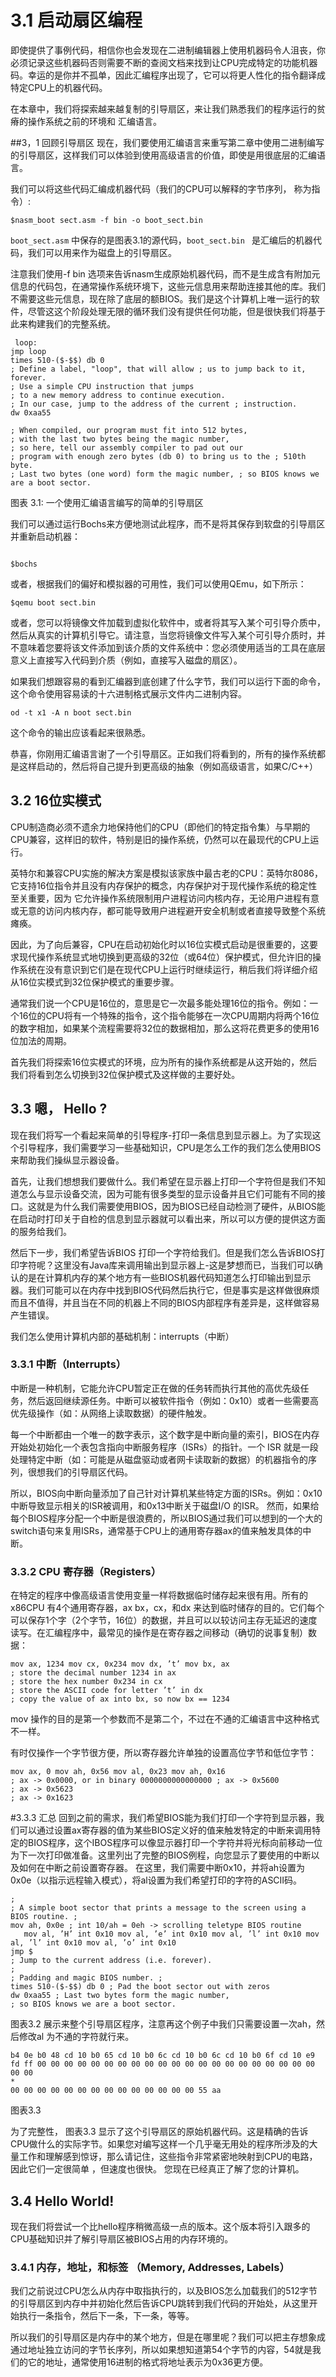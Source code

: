 # 3.1 启动扇区编程
即使提供了事例代码，相信你也会发现在二进制编辑器上使用机器码令人沮丧，你必须记录这些机器码否则需要不断的查阅文档来找到让CPU完成特定的功能机器码。幸运的是你并不孤单，因此汇编程序出现了，它可以将更人性化的指令翻译成特定CPU上的机器代码。

在本章中，我们将探索越来越复制的引导扇区，来让我们熟悉我们的程序运行的贫瘠的操作系统之前的环境和 汇编语言。

##3，1 回顾引导扇区
现在，我们要使用汇编语言来重写第二章中使用二进制编写的引导扇区，这样我们可以体验到使用高级语言的价值，即使是用很底层的汇编语言。

我们可以将这些代码汇编成机器代码（我们的CPU可以解释的字节序列， 称为指令）:
```
$nasm_boot sect.asm -f bin -o boot_sect.bin
```

`boot_sect.asm` 中保存的是图表3.1的源代码，`boot_sect.bin ` 是汇编后的机器代码，我们可以用来作为磁盘上的引导扇区。

注意我们使用-f bin 选项来告诉nasm生成原始机器代码，而不是生成含有附加元信息的代码包，在通常操作系统环境下，这些元信息用来帮助连接其他的库。我们不需要这些元信息，现在除了底层的额BIOS。我们是这个计算机上唯一运行的软件，尽管这这个阶段处理无限的循环我们没有提供任何功能，但是很快我们将基于此来构建我们的完整系统。

```
 loop:
jmp loop
times 510-($-$$) db 0
; Define a label, "loop", that will allow ; us to jump back to it, forever.
; Use a simple CPU instruction that jumps
; to a new memory address to continue execution.
; In our case, jump to the address of the current ; instruction.
dw 0xaa55

; When compiled, our program must fit into 512 bytes,
; with the last two bytes being the magic number,
; so here, tell our assembly compiler to pad out our
; program with enough zero bytes (db 0) to bring us to the ; 510th byte.
; Last two bytes (one word) form the magic number, ; so BIOS knows we are a boot sector.
```
图表 3.1: 一个使用汇编语言编写的简单的引导扇区

我们可以通过运行Bochs来方便地测试此程序，而不是将其保存到软盘的引导扇区并重新启动机器：
```

$bochs
```

或者，根据我们的偏好和模拟器的可用性，我们可以使用QEmu，如下所示：

```
$qemu boot sect.bin
```

或者，您可以将镜像文件加载到虚拟化软件中，或者将其写入某个可引导介质中，然后从真实的计算机引导它。请注意，当您将镜像文件写入某个可引导介质时，并不意味着您要将该文件添加到该介质的文件系统中：您必须使用适当的工具在底层意义上直接写入代码到介质（例如，直接写入磁盘的扇区）。

如果我们想跟容易的看到汇编器到底创建了什么字节，我们可以运行下面的命令，这个命令使用容易读的十六进制格式展示文件内二进制内容。

```
od -t x1 -A n boot sect.bin
```

这个命令的输出应该看起来很熟悉。

恭喜，你刚用汇编语言谢了一个引导扇区。正如我们将看到的，所有的操作系统都是这样启动的，然后将自己提升到更高级的抽象（例如高级语言，如果C/C++）

## 3.2 16位实模式

CPU制造商必须不遗余力地保持他们的CPU（即他们的特定指令集）与早期的CPU兼容，这样旧的软件，特别是旧的操作系统，仍然可以在最现代的CPU上运行。

英特尔和兼容CPU实施的解决方案是模拟该家族中最古老的CPU：英特尔8086，它支持16位指令并且没有内存保护的概念，内存保护对于现代操作系统的稳定性至关重要，因为 它允许操作系统限制用户进程访问内核内存，无论用户进程有意或无意的访问内核内存，都可能导致用户进程避开安全机制或者直接导致整个系统瘫痪。

因此，为了向后兼容，CPU在启动初始化时以16位实模式启动是很重要的，这要求现代操作系统显式地切换到更高级的32位（或64位）保护模式，但允许旧的操作系统在没有意识到它们是在现代CPU上运行时继续运行，稍后我们将详细介绍从16位实模式到32位保护模式的重要步骤。

通常我们说一个CPU是16位的，意思是它一次最多能处理16位的指令。例如：一个16位的CPU将有一个特殊的指令，这个指令能够在一次CPU周期内将两个16位的数字相加，如果某个流程需要将32位的数据相加，那么这将花费更多的使用16位加法的周期。

首先我们将探索16位实模式的环境，应为所有的操作系统都是从这开始的，然后我们将看到怎么切换到32位保护模式及这样做的主要好处。

## 3.3 嗯， Hello ?
现在我们将写一个看起来简单的引导程序-打印一条信息到显示器上。为了实现这个引导程序，我们需要学习一些基础知识，CPU是怎么工作的我们怎么使用BIOS来帮助我们操纵显示器设备。

首先，让我们想想我们要做什么。我们希望在显示器上打印一个字符但是我们不知道怎么与显示设备交流，因为可能有很多类型的显示设备并且它们可能有不同的接口。这就是为什么我们需要使用BIOS，因为BIOS已经自动检测了硬件，从BIOS能在启动时打印关于自检的信息到显示器就可以看出来，所以可以方便的提供这方面的服务给我们。

然后下一步，我们希望告诉BIOS 打印一个字符给我们。但是我们怎么告诉BIOS打印字符呢？这里没有Java库来调用输出到显示器上-这是梦想而已，当我们可以确认的是在计算机内存的某个地方有一些BIOS机器代码知道怎么打印输出到显示器。我们可能可以在内存中找到BIOS代码然后执行它，但是事实是这样做很麻烦而且不值得，并且当在不同的机器上不同的BIOS内部程序有差异是，这样做容易产生错误。

我们怎么使用计算机内部的基础机制：interrupts（中断）

### 3.3.1 中断（Interrupts）
中断是一种机制，它能允许CPU暂定正在做的任务转而执行其他的高优先级任务，然后返回继续源任务。中断可以被软件指令（例如：0x10）或者一些需要高优先级操作（如：从网络上读取数据）的硬件触发。

每一个中断都由一个唯一的数字表示，这个数字是中断向量的索引，BIOS在内存开始处初始化一个表包含指向中断服务程序（ISRs）的指针。一个 ISR 就是一段处理特定中断（如：可能是从磁盘驱动或者网卡读取新的数据）的机器指令的序列，很想我们的引导扇区代码。

所以，BIOS向中断向量添加了自己针对计算机某些特定方面的ISRs。例如：0x10中断导致显示相关的ISR被调用，和0x13中断关于磁盘I/O 的ISR。
然而，如果给每个BIOS程序分配一个中断是很浪费的，所以BIOS通过我们可以想到的一个大的switch语句来复用ISRs，通常基于CPU上的通用寄存器ax的值来触发具体的中断。

### 3.3.2 CPU 寄存器（Registers）
在特定的程序中像高级语言使用变量一样将数据临时储存起来很有用。所有的x86CPU 有4个通用寄存器，ax bx，cx，和dx 来达到临时储存的目的。它们每个可以保存1个字（2个字节，16位）的数据，并且可以以较访问主存无延迟的速度读写。在汇编程序中，最常见的操作是在寄存器之间移动（确切的说事复制）数据：

```
mov ax, 1234 mov cx, 0x234 mov dx, ’t’ mov bx, ax
; store the decimal number 1234 in ax
; store the hex number 0x234 in cx
; store the ASCII code for letter ’t’ in dx
; copy the value of ax into bx, so now bx == 1234
```

mov 操作的目的是第一个参数而不是第二个，不过在不通的汇编语言中这种格式不一样。

有时仅操作一个字节很方便，所以寄存器允许单独的设置高位字节和低位字节：
```
mov ax, 0 mov ah, 0x56 mov al, 0x23 mov ah, 0x16
; ax -> 0x0000, or in binary 0000000000000000 ; ax -> 0x5600
; ax -> 0x5623
; ax -> 0x1623
```

#3.3.3 汇总
回到之前的需求，我们希望BIOS能为我们打印一个字符到显示器，我们可以通过设置ax寄存器的值为某些BIOS定义好的值来触发特定的中断来调用特定的BIOS程序，这个IBOS程序可以像显示器打印一个字符并将光标向前移动一位为下一次打印做准备。这里列出了完整的BIOS例程，向您显示了要使用的中断以及如何在中断之前设置寄存器。 在这里，我们需要中断0x10，并将ah设置为0x0e（以指示远程输入模式），将al设置为我们希望打印的字符的ASCII码。


```
;
; A simple boot sector that prints a message to the screen using a BIOS routine. ;
mov ah, 0x0e ; int 10/ah = 0eh -> scrolling teletype BIOS routine
   mov al, ’H’ int 0x10 mov al, ’e’ int 0x10 mov al, ’l’ int 0x10 mov al, ’l’ int 0x10 mov al, ’o’ int 0x10
jmp $
; Jump to the current address (i.e. forever).
;
; Padding and magic BIOS number. ;
times 510-($-$$) db 0 ; Pad the boot sector out with zeros
dw 0xaa55 ; Last two bytes form the magic number,
; so BIOS knows we are a boot sector.
```
图表3.2 展示来整个引导扇区程序，注意再这个例子中我们只需要设置一次ah，然后修改al 为不通的字符就行来。

```
b4 0e b0 48 cd 10 b0 65 cd 10 b0 6c cd 10 b0 6c cd 10 b0 6f cd 10 e9 fd ff 00 00 00 00 00 00 00 00 00 00 00 00 00 00 00 00 00 00 00 00 00 00 00
*
00 00 00 00 00 00 00 00 00 00 00 00 00 00 55 aa
```
图表3.3

为了完整性， 图表3.3 显示了这个引导扇区的原始机器代码。这是精确的告诉CPU做什么的实际字节。如果您对编写这样一个几乎毫无用处的程序所涉及的大量工作和理解感到惊讶，那么请记住，这些指令非常紧密地映射到CPU的电路，因此它们一定很简单 ，但速度也很快。 您现在已经真正了解了您的计算机。

## 3.4 Hello World!
现在我们将尝试一个比hello程序稍微高级一点的版本。这个版本将引入跟多的CPU基础知识并了解引导扇区被BIOS占用的内存环境的。

### 3.4.1 内存，地址，和标签 （Memory, Addresses, Labels）
我们之前说过CPU怎么从内存中取指执行的，以及BIOS怎么加载我们的512字节的引导扇区到内存中并初始化然后告诉CPU跳转到我们代码的开始处，从这里开始执行一条指令，然后下一条，下一条，等等。

所以我们的引导扇区是内存中的某个地方，但是在哪里呢？我们可以把主存想象成通过地址独立访问的字节长序列，所以如果想知道第54个字节的内容，54就是我们的它的地址，通常使用16进制的格式将地址表示为0x36更方便。




